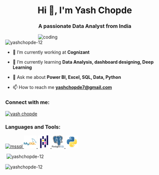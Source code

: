 <h1 align="center">Hi 👋, I'm Yash Chopde</h1>
<h3 align="center">A passionate Data Analyst from India</h3>
<img align="right" alt="coding" width="400" src="https://raw.githubusercontent.com/TheDudeThatCode/TheDudeThatCode/master/Assets/Designer.gif>
<p align="left"> <img src="https://komarev.com/ghpvc/?username=yashchopde-12&label=Profile%20views&color=0e75b6&style=flat" alt="yashchopde-12" /> </p>

- 🔭 I’m currently working at **Cognizant**

- 🌱 I’m currently learning **Data Analysis, dashboard designing, Deep Learning**

- 💬 Ask me about **Power BI, Excel, SQL, Data, Python**

- 📫 How to reach me **yashchopde7@gmail.com**

<h3 align="left">Connect with me:</h3>
<p align="left">
<a href="https://linkedin.com/in/yash chopde" target="blank"><img align="center" src="https://raw.githubusercontent.com/rahuldkjain/github-profile-readme-generator/master/src/images/icons/Social/linked-in-alt.svg" alt="yash chopde" height="30" width="40" /></a>
</p>

<h3 align="left">Languages and Tools:</h3>
<p align="left"> <a href="https://www.microsoft.com/en-us/sql-server" target="_blank" rel="noreferrer"> <img src="https://www.svgrepo.com/show/303229/microsoft-sql-server-logo.svg" alt="mssql" width="40" height="40"/> </a> <a href="https://www.mysql.com/" target="_blank" rel="noreferrer"> <img src="https://raw.githubusercontent.com/devicons/devicon/master/icons/mysql/mysql-original-wordmark.svg" alt="mysql" width="40" height="40"/> </a> <a href="https://pandas.pydata.org/" target="_blank" rel="noreferrer"> <img src="https://raw.githubusercontent.com/devicons/devicon/2ae2a900d2f041da66e950e4d48052658d850630/icons/pandas/pandas-original.svg" alt="pandas" width="40" height="40"/> </a> <a href="https://www.postgresql.org" target="_blank" rel="noreferrer"> <img src="https://raw.githubusercontent.com/devicons/devicon/master/icons/postgresql/postgresql-original-wordmark.svg" alt="postgresql" width="40" height="40"/> </a> <a href="https://www.python.org" target="_blank" rel="noreferrer"> <img src="https://raw.githubusercontent.com/devicons/devicon/master/icons/python/python-original.svg" alt="python" width="40" height="40"/> </a> </p>

<p>&nbsp;<img align="center" src="https://github-readme-stats.vercel.app/api?username=yashchopde-12&show_icons=true&locale=en" alt="yashchopde-12" /></p>

<p><img align="center" src="https://github-readme-streak-stats.herokuapp.com/?user=yashchopde-12&" alt="yashchopde-12" /></p>
